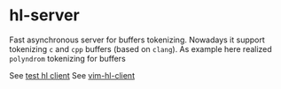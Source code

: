# hl-server

Fast asynchronous server for buffers tokenizing.
Nowadays it support tokenizing `c` and `cpp` buffers (based on `clang`).
As example here realized `polyndrom` tokenizing for buffers

See [test hl client](test/simple_hl_client)
See [vim-hl-client](https://github.com/andrejlevkovitch/vim-hl-client)
